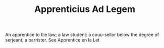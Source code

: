 ---
title: Apprenticius Ad Legem
letter: A
permalink: "/definitions/apprenticius-ad-legem.html"
body: 'An apprentice to tlie law; a law student: a couu-sellor below the degree of
  serjeant; a barrister. See Apprentice en la Let'
published_at: '2018-07-07'
layout: post
---